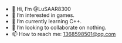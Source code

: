 - 👋 Hi, I’m @LuSAAR8300
- 👀 I’m interested in games.
- 🌱 I’m currently learning C++.
- 💞️ I’m looking to collaborate on nothing.
- 📫 How to reach me: 1368598501@qq.com

<!---
LuSAAR8300/LuSAAR8300 is a ✨ special ✨ repository because its `README.md` (this file) appears on your GitHub profile.
You can click the Preview link to take a look at your changes.
--->
